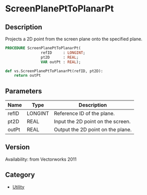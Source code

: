 # ScreenPlanePtToPlanarPt

## Description
Projects a 2D point from the screen plane onto the specified plane.

```pascal
PROCEDURE ScreenPlanePtToPlanarPt(
				refID     : LONGINT;
				pt2D      : REAL;
				VAR outPt : REAL);
```

```python
def vs.ScreenPlanePtToPlanarPt(refID, pt2D):
    return outPt
```

## Parameters
|Name|Type|Description|
|---|---|---|
|refID|LONGINT|Reference ID of the plane.|
|pt2D|REAL|Input the 2D point on the screen.|
|outPt|REAL|Output the 2D point on the plane.|

## Version
Availability: from Vectorworks 2011

## Category
* [Utility](../Categories/Utility.md)
